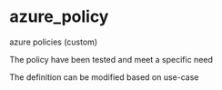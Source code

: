 # azure_policy

azure policies (custom)

The policy have been tested and meet a specific need

The definition can be modified based on use-case

